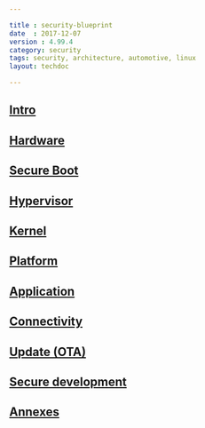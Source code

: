 ```yaml
---

title : security-blueprint
date  : 2017-12-07
version : 4.99.4
category: security
tags: security, architecture, automotive, linux
layout: techdoc

---
```


## [Intro](./intro.html)
## [Hardware](./part-1/0_Abstract.html)
## [Secure Boot](./part-2/0_Abstract.html)
## [Hypervisor](./part-3/0_Abstract.html)
## [Kernel](./part-4/0_Abstract.html)
## [Platform](./part-5/0_Abstract.html)
## [Application](./part-6/0_Abstract.html)
## [Connectivity](./part-7/0_Abstract.html)
## [Update (OTA)](./part-8/0_Abstract.html)
## [Secure development](./part-9/0_Abstract.html)
## [Annexes](./annexes/0_Abstract.html)
